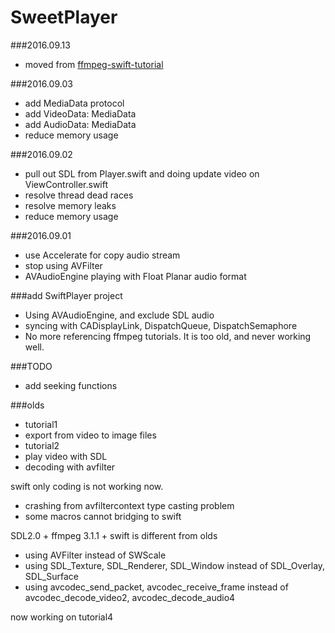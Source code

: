# SweetPlayer 

###2016.09.13
- moved from [ffmpeg-swift-tutorial](https://github.com/singcodes/ffmpeg-swift-tutorial)

###2016.09.03
- add MediaData protocol
- add VideoData: MediaData
- add AudioData: MediaData
- reduce memory usage

###2016.09.02
- pull out SDL from Player.swift and doing update video on ViewController.swift
- resolve thread dead races
- resolve memory leaks
- reduce memory usage

###2016.09.01
- use Accelerate for copy audio stream
- stop using AVFilter
- AVAudioEngine playing with Float Planar audio format

###add SwiftPlayer project
- Using AVAudioEngine, and exclude SDL audio
- syncing with CADisplayLink, DispatchQueue, DispatchSemaphore
- No more referencing ffmpeg tutorials. It is too old, and never working well.

###TODO
- add seeking functions

###olds
- tutorial1
- export from video to image files
- tutorial2
- play video with SDL
- decoding with avfilter

swift only coding is not working now.

- crashing from avfiltercontext type casting problem
- some macros cannot bridging to swift

SDL2.0 + ffmpeg 3.1.1 + swift is different from olds

- using AVFilter instead of SWScale
- using SDL\_Texture, SDL\_Renderer, SDL\_Window instead of SDL\_Overlay, SDL\_Surface
- using avcodec\_send\_packet, avcodec\_receive\_frame instead of avcodec\_decode\_video2, avcodec\_decode\_audio4


now working on tutorial4
